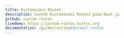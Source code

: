 ```yaml
---
title: Kustomisasi Routes
description: Contoh Kustomisasi Routes pada Nuxt.js
github: custom-routes
livedemo: https://custom-routes.nuxtjs.org
documentation: /guide/routing#dynamic-routes
---
```

